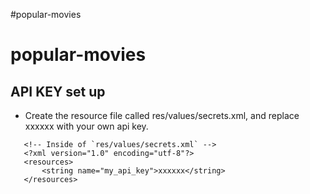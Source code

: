 #popular-movies
# popular-movies

## API KEY set up
- Create the resource file called res/values/secrets.xml, and replace xxxxxx with your own api key.
```
   <!-- Inside of `res/values/secrets.xml` -->
   <?xml version="1.0" encoding="utf-8"?>
   <resources>
       <string name="my_api_key">xxxxxx</string>
   </resources>
```
